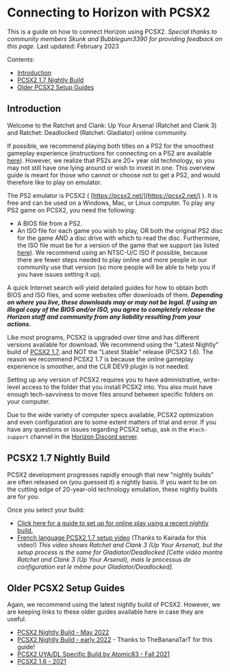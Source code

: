 # Connecting to Horizon with PCSX2

This is a guide on how to connect Horizon using PCSX2. _Special thanks to community members Skunk and Bubblegum3390 for providing feedback on this page._
Last updated: February 2023

Contents:

- [Introduction](/getting-online/pcsx2/README.md#introduction)
- [PCSX2 1.7 Nightly Build](/getting-online/pcsx2/README.md#pcsx2-17-nightly-build)
- [Older PCSX2 Setup Guides](/getting-online/pcsx2/README.md#older-pcsx2-setup-guides)

## Introduction

Welcome to the Ratchet and Clank: Up Your Arsenal (Ratchet and Clank 3) and Ratchet: Deadlocked (Ratchet: Gladiator) online community.

If possible, we recommend playing both titles on a PS2 for the smoothest gameplay experience (instructions for connecting on a PS2 are available [here](/getting-online/ps2)). However, we realize that PS2s are 20+ year old technology, so you may not still have one lying around or wish to invest in one. This overview guide is meant for those who cannot or choose not to get a PS2, and would therefore like to play on emulator.

The PS2 emulator is PCSX2 ( [https://pcsx2.net/](https://pcsx2.net/) ). It is free and can be used on a Windows, Mac, or Linux computer. To play any PS2 game on PCSX2, you need the following:

- A BIOS file from a PS2.
- An ISO file for each game you wish to play, OR both the original PS2 disc for the game AND a disc drive with which to read the disc. Furthermore, the ISO file must be for a version of the game that we support (as listed [here](/getting-online#how-to-play--getting-online)). We recommend using an NTSC-U/C ISO if possible, because there are fewer steps needed to play online and more people in our community use that version (so more people will be able to help you if you have issues setting it up).

A quick Internet search will yield detailed guides for how to obtain both BIOS and ISO files, and some websites offer downloads of them. ***Depending on where you live, these downloads may or may not be legal. If using an illegal copy of the BIOS and/or ISO, you agree to completely release the Horizon staff and community from any liability resulting from your actions.***

Like most programs, PCSX2 is upgraded over time and has different versions available for download. We recommend using the "Latest Nightly" build of [PCSX2 1.7](https://pcsx2.net/downloads/), and NOT the "Latest Stable" release (PCSX2 1.6). The reason we recommend PCSX2 1.7 is because the online gameplay experience is smoother, and the CLR DEV9 plugin is not needed.

Setting up any version of PCSX2 requires you to have administrative, write-level access to the folder that you install PCSX2 into. You also must have enough tech-savviness to move files around between specific folders on your computer.

Due to the wide variety of computer specs available, PCSX2 optimization and even configuration are to some extent matters of trial and error. If you have any questions or issues regarding PCSX2 setup, ask in the `#tech-support` channel in the [Horizon Discord server](https://discord.gg/horizonps).


## PCSX2 1.7 Nightly Build
PCSX2 development progresses rapidly enough that new "nightly builds" are often released on (you guessed it) a nightly basis. If you want to be on the cutting edge of 20-year-old technology emulation, these nightly builds are for you.

Once you select your build:
- [Click here for a guide to set up for online play using a recent nightly build.](/getting-online/pcsx2/1.7NIGHTLYBUILD.md)
- [French language PCSX2 1.7 setup video](https://youtu.be/QLflmex8tA0) (Thanks to Kairada for this video!) _This video shows Ratchet and Clank 3 (Up Your Arsenal), but the setup process is the same for Gladiator/Deadlocked [Cette vidéo montre Ratchet and Clank 3 (Up Your Arsenal), mais le processus de configuration est le même pour Gladiator/Deadlocked]._


## Older PCSX2 Setup Guides
Again, we recommend using the latest nightly build of PCSX2. However, we are keeping links to these older guides available here in case they are useful.
- [PCSX2 Nightly Build - May 2022](/getting-online/pcsx2/1.7NIGHTLYBUILDOLDER.md)
- [PCSX2 Nightly Build - early 2022](https://docs.google.com/document/d/1ny3bBQMO2Pdun6I1Khp5gwuIgfJ3QOVtpi3q7cH_27c/) - Thanks to TheBananaTarT for this guide!
- [PCSX2 UYA/DL Specific Build by Atomic83 - Fall 2021](/getting-online/pcsx2/RACONLINEBUILD.md#using-pcsx2-170-dbs-horizon-build)
- [PCSX2 1.6 - 2021](/getting-online/pcsx2/1.6.md)
